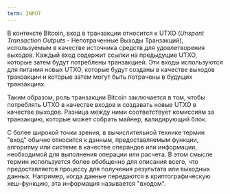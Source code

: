 ```yaml
---
term: INPUT
---
```


В контексте Bitcoin, вход в транзакции относится к UTXO (*Unspent Transaction Outputs* - Непотраченные Выходы Транзакций), используемым в качестве источника средств для удовлетворения выходов. Каждый вход содержит ссылки на предыдущие UTXO, которые затем будут потреблены транзакцией. Эти входы используются для питания новых UTXO, которые будут созданы в качестве выходов транзакции и которые затем могут быть потрачены в будущих транзакциях.

Таким образом, роль транзакции Bitcoin заключается в том, чтобы потреблять UTXO в качестве входов и создавать новые UTXO в качестве выходов. Разница между ними соответствует комиссиям за транзакцию, которые может собрать майнер, валидирующий блок.

С более широкой точки зрения, в вычислительной технике термин "вход" обычно относится к данным, предоставляемым функции, алгоритму или системе в качестве операндов или информации, необходимой для выполнения операции или расчета. В этом смысле термин используется более обобщенно для описания всего, что предоставляется процессу для получения результата или выходных данных. Например, когда данные передаются в криптографическую хеш-функцию, эта информация называется "входом".